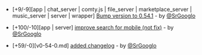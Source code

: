 * [+9/-9][app | chat_server | comty.js | file_server | marketplace_server | music_server | server | wrapper] [Bump version to 0.54.1](https://github.com/ragestudio/comty/commit/dca36fedc1dadafc7cc34f8ad3c147d63087bfe3) - by [@SrGooglo](https://github.com/srgooglo)

* [+100/-10][app | server] [improve search for mobile (not fix)](https://github.com/ragestudio/comty/commit/ef27900934ff113e8f179e4c8682d1ffb5746f78) - by [@SrGooglo](https://github.com/srgooglo)

* [+59/-0][v0-54-0.md] [added changelog](https://github.com/ragestudio/comty/commit/156c3e422012d4c0a7688b6a28137f2b8840af52) - by [@SrGooglo](https://github.com/srgooglo)